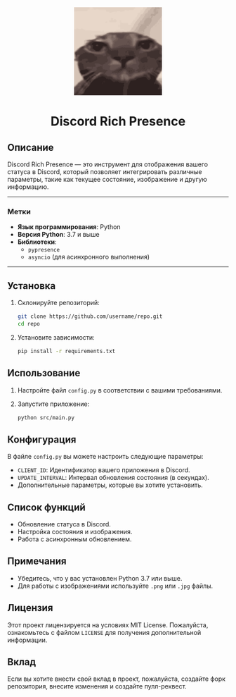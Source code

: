 <div align="center">
    <img src="src/images/icon.png" alt="Discord Rich Presence" width="200" height="200" />
</div>

<div align="center">
    <h1>Discord Rich Presence</h1>
</div>


## Описание

Discord Rich Presence — это инструмент для отображения вашего статуса в Discord, который позволяет интегрировать различные параметры, такие как текущее состояние, изображение и другую информацию.

---

### Метки

- **Язык программирования**: Python
- **Версия Python**: 3.7 и выше
- **Библиотеки**:
  - `pypresence`
  - `asyncio` (для асинхронного выполнения)
  
---

## Установка

1. Склонируйте репозиторий:

    ```bash
    git clone https://github.com/username/repo.git
    cd repo
    ```

2. Установите зависимости:

    ```bash
    pip install -r requirements.txt
    ```

## Использование

1. Настройте файл `config.py` в соответствии с вашими требованиями.
2. Запустите приложение:

    ```bash
    python src/main.py
    ```

## Конфигурация

В файле `config.py` вы можете настроить следующие параметры:

- `CLIENT_ID`: Идентификатор вашего приложения в Discord.
- `UPDATE_INTERVAL`: Интервал обновления состояния (в секундах).
- Дополнительные параметры, которые вы хотите установить.

## Список функций

- Обновление статуса в Discord.
- Настройка состояния и изображения.
- Работа с асинхронным обновлением.

## Примечания

- Убедитесь, что у вас установлен Python 3.7 или выше.
- Для работы с изображениями используйте `.png` или `.jpg` файлы.

## Лицензия

Этот проект лицензируется на условиях MIT License. Пожалуйста, ознакомьтесь с файлом `LICENSE` для получения дополнительной информации.

## Вклад

Если вы хотите внести свой вклад в проект, пожалуйста, создайте форк репозитория, внесите изменения и создайте пулл-реквест.

